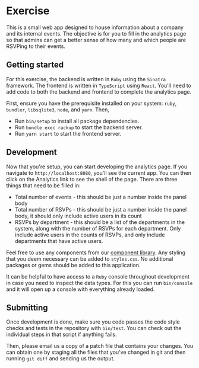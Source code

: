 # Exercise

This is a small web app designed to house information about a company and its internal events. The objective is for you to fill in the analytics page so that admins can get a better sense of how many and which people are RSVPing to their events.

## Getting started

For this exercise, the backend is written in `Ruby` using the `Sinatra` framework. The frontend is written in `TypeScript` using `React`. You'll need to add code to both the backend and frontend to complete the analytics page.

First, ensure you have the prerequisite installed on your system: `ruby`, `bundler`, `libsqlite3`, `node`, and `yarn`. Then,

* Run `bin/setup` to install all package dependencies.
* Run `bundle exec rackup` to start the backend server.
* Run `yarn start` to start the frontend server.

## Development

Now that you're setup, you can start developing the analytics page. If you navigate to `http://localhost:8080`, you'll see the current app. You can then click on the Analytics link to see the shell of the page. There are three things that need to be filled in:

* Total number of events - this should be just a number inside the panel body
* Total number of RSVPs - this should be just a number inside the panel body, it should only include active users in its count
* RSVPs by department - this should be a list of the departments in the system, along with the number of RSVPs for each department. Only include active users in the counts of RSVPs, and only include departments that have active users.

Feel free to use any components from our [component library](https://github.com/CultureHQ/components). Any styling that you deem necessary can be added to `styles.css`. No additional packages or gems should be added to this application.

It can be helpful to have access to a `Ruby` console throughout development in case you need to inspect the data types. For this you can run `bin/console` and it will open up a console with everything already loaded.

## Submitting

Once development is done, make sure you code passes the code style checks and tests in the repository with `bin/test`. You can check out the individual steps in that script if anything fails. 

Then, please email us a copy of a patch file that contains your changes. You can obtain one by staging all the files that you've changed in git and then running `git diff` and sending us the output.
